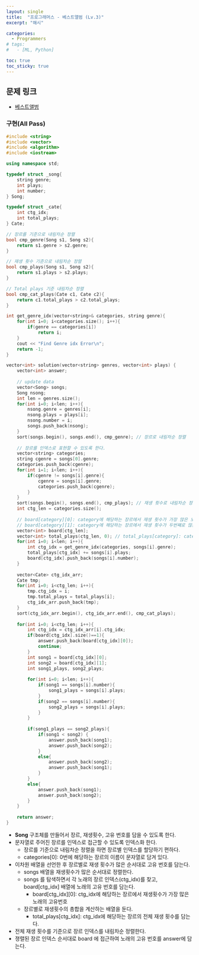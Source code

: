 ```yaml
---
layout: single
title:  "프로그래머스 - 베스트앨범 (Lv.3)"
excerpt: "해시"

categories:
  - Programmers
# tags:
#   - [ML, Python]

toc: true
toc_sticky: true
---
```


## 문제 링크
- [베스트앨범](https://school.programmers.co.kr/learn/courses/30/lessons/42579)

### 구현(All Pass)
```c++
#include <string>
#include <vector>
#include <algorithm>
#include <iostream>

using namespace std;

typedef struct _song{
    string genre;
    int plays;
    int number;
} Song;

typedef struct _cate{
    int ctg_idx;
    int total_plays;
} Cate;

// 장르를 기준으로 내림차순 정렬
bool cmp_genre(Song s1, Song s2){
    return s1.genre > s2.genre;
}

// 재생 횟수 기준으로 내림차순 정렬
bool cmp_plays(Song s1, Song s2){
    return s1.plays > s2.plays;    
}

// Total plays 기준 내림차순 정렬
bool cmp_cat_plays(Cate c1, Cate c2){
    return c1.total_plays > c2.total_plays;
}

int get_genre_idx(vector<string>& categories, string genre){
    for(int i=0; i<categories.size(); i++){
        if(genre == categories[i])
            return i;
    }
    cout << "Find Genre idx Error\n";
    return -1;
}

vector<int> solution(vector<string> genres, vector<int> plays) {
    vector<int> answer;
    
    // update data
    vector<Song> songs;
    Song nsong;
    int len = genres.size();
    for(int i=0; i<len; i++){
        nsong.genre = genres[i];
        nsong.plays = plays[i];
        nsong.number = i;
        songs.push_back(nsong);
    }
    sort(songs.begin(), songs.end(), cmp_genre); // 장르로 내림차순 정렬
    
    // 장르를 인덱스로 표현할 수 있도록 한다.
    vector<string> categories;
    string cgenre = songs[0].genre;
    categories.push_back(cgenre);
    for(int i=1; i<len; i++){
        if(cgenre != songs[i].genre){
            cgenre = songs[i].genre;
            categories.push_back(cgenre);
        }
    }
    sort(songs.begin(), songs.end(), cmp_plays); // 재생 횟수로 내림차순 정렬
    int ctg_len = categories.size();
    
    // board[category][0]: category에 해당하는 장르에서 재생 횟수가 가장 많은 노래 번호
    // board[category][1]: category에 해당하는 장르에서 재생 횟수가 두번째로 많은 노래 번호
    vector<int> board[ctg_len]; 
    vector<int> total_plays(ctg_len, 0); // total_plays[category]: category에 해당하는 장르의 총 재생 횟수
    for(int i=0; i<len; i++){
        int ctg_idx = get_genre_idx(categories, songs[i].genre);
        total_plays[ctg_idx] += songs[i].plays;
        board[ctg_idx].push_back(songs[i].number);
    }
    
    vector<Cate> ctg_idx_arr;
    Cate tmp;
    for(int i=0; i<ctg_len; i++){
        tmp.ctg_idx = i;
        tmp.total_plays = total_plays[i];
        ctg_idx_arr.push_back(tmp);
    }
    sort(ctg_idx_arr.begin(), ctg_idx_arr.end(), cmp_cat_plays);
    
    for(int i=0; i<ctg_len; i++){
        int ctg_idx = ctg_idx_arr[i].ctg_idx;
        if(board[ctg_idx].size()==1){
            answer.push_back(board[ctg_idx][0]);
            continue;
        }
        int song1 = board[ctg_idx][0];
        int song2 = board[ctg_idx][1];
        int song1_plays, song2_plays;
        
        for(int i=0; i<len; i++){
            if(song1 == songs[i].number){
                song1_plays = songs[i].plays;
            }
            if(song2 == songs[i].number){
                song2_plays = songs[i].plays;
            }
        }
        
        if(song1_plays == song2_plays){
            if(song1 < song2) {
                answer.push_back(song1);
                answer.push_back(song2);
            }
            else{
                answer.push_back(song2);
                answer.push_back(song1);
            }
        }
        else{
            answer.push_back(song1);
            answer.push_back(song2);
        }
    }
    
    return answer;
}

```
- **Song** 구조체를 만들어서 장르, 재생횟수, 고유 번호를 담을 수 있도록 한다.
- 문자열로 주어진 장르를 인덱스로 접근할 수 있도록 인덱스화 한다.
    - 장르를 기준으로 내림차순 정렬을 하면 장르별 인덱스를 할당하기 편하다.
    - categories[0]: 0번에 해당하는 장르의 이름이 문자열로 담겨 있다.
- 이차원 배열을 선언한 후 장르별로 재생 횟수가 많은 순서대로 고유 번호를 담는다.
    - songs 배열을 재생횟수가 많은 순서대로 정렬한다.
    - songs 를 탐색하면서 각 노래의 장르 인덱스(ctg_idx)를 찾고, board[ctg_idx] 배열에 노래의 고유 번호를 담는다.
        - board[ctg_idx][0]: ctg_idx에 해당하는 장르에서 재생횟수가 가장 많은 노래의 고유번호
    - 장르별로 재생횟수의 총합을 계산하는 배열을 둔다.
        - total_plays[ctg_idx]: ctg_idx에 해당하는 장르의 전체 재생 횟수를 담는다.
- 전체 재생 횟수를 기준으로 장르 인덱스를 내림차순 정렬한다.
- 졍렬된 장르 인덱스 순서대로 board 에 접근하여 노래의 고유 번호를 answer에 담는다.
